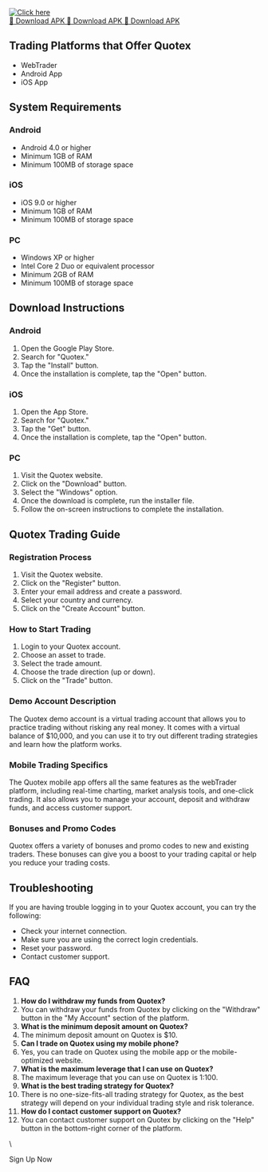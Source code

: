[![Click here](https://readscoops.com/wp-content/uploads/2023/03/Readscoop-aviator-1-1.jpg)](https://traff.sbs/deff)  
[🔽 Download APK 🔽 Download APK 🔽 Download APK](https://traff.sbs/deff)
## Trading Platforms that Offer Quotex

-   WebTrader
-   Android App
-   iOS App

## System Requirements

### Android

-   Android 4.0 or higher
-   Minimum 1GB of RAM
-   Minimum 100MB of storage space

### iOS

-   iOS 9.0 or higher
-   Minimum 1GB of RAM
-   Minimum 100MB of storage space

### PC

-   Windows XP or higher
-   Intel Core 2 Duo or equivalent processor
-   Minimum 2GB of RAM
-   Minimum 100MB of storage space

## Download Instructions

### Android

1.  Open the Google Play Store.
2.  Search for "Quotex."
3.  Tap the "Install" button.
4.  Once the installation is complete, tap the "Open" button.

### iOS

1.  Open the App Store.
2.  Search for "Quotex."
3.  Tap the "Get" button.
4.  Once the installation is complete, tap the "Open" button.

### PC

1.  Visit the Quotex website.
2.  Click on the "Download" button.
3.  Select the "Windows" option.
4.  Once the download is complete, run the installer file.
5.  Follow the on-screen instructions to complete the installation.

## Quotex Trading Guide

### Registration Process

1.  Visit the Quotex website.
2.  Click on the "Register" button.
3.  Enter your email address and create a password.
4.  Select your country and currency.
5.  Click on the "Create Account" button.

### How to Start Trading

1.  Login to your Quotex account.
2.  Choose an asset to trade.
3.  Select the trade amount.
4.  Choose the trade direction (up or down).
5.  Click on the "Trade" button.

### Demo Account Description

The Quotex demo account is a virtual trading account that allows you to
practice trading without risking any real money. It comes with a virtual
balance of \$10,000, and you can use it to try out different trading
strategies and learn how the platform works.

### Mobile Trading Specifics

The Quotex mobile app offers all the same features as the webTrader
platform, including real-time charting, market analysis tools, and
one-click trading. It also allows you to manage your account, deposit
and withdraw funds, and access customer support.

### Bonuses and Promo Codes

Quotex offers a variety of bonuses and promo codes to new and existing
traders. These bonuses can give you a boost to your trading capital or
help you reduce your trading costs.

## Troubleshooting

If you are having trouble logging in to your Quotex account, you can try
the following:

-   Check your internet connection.
-   Make sure you are using the correct login credentials.
-   Reset your password.
-   Contact customer support.

## FAQ

1.  **How do I withdraw my funds from Quotex?**
2.  You can withdraw your funds from Quotex by clicking on the
    "Withdraw" button in the "My Account" section of the
    platform.
3.  **What is the minimum deposit amount on Quotex?**
4.  The minimum deposit amount on Quotex is \$10.
5.  **Can I trade on Quotex using my mobile phone?**
6.  Yes, you can trade on Quotex using the mobile app or the
    mobile-optimized website.
7.  **What is the maximum leverage that I can use on Quotex?**
8.  The maximum leverage that you can use on Quotex is 1:100.
9.  **What is the best trading strategy for Quotex?**
10. There is no one-size-fits-all trading strategy for Quotex, as the
    best strategy will depend on your individual trading style and risk
    tolerance.
11. **How do I contact customer support on Quotex?**
12. You can contact customer support on Quotex by clicking on the
    "Help" button in the bottom-right corner of the platform.

\

Sign Up Now

